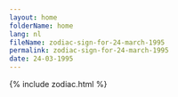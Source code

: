 ```yaml
---
layout: home
folderName: home
lang: nl
fileName: zodiac-sign-for-24-march-1995
permalink: zodiac-sign-for-24-march-1995
date: 24-03-1995
---
```

{% include zodiac.html %}
